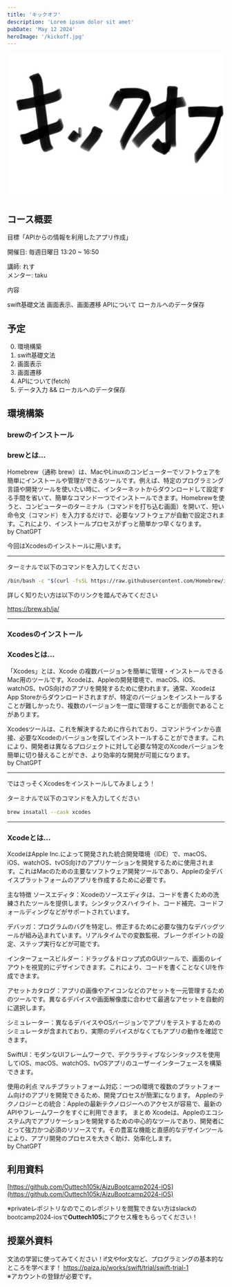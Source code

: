 ```yaml
---
title: 'キックオフ'
description: 'Lorem ipsum dolor sit amet'
pubDate: 'May 12 2024'
heroImage: '/kickoff.jpg'
---
```


![](../../../assets/kickoff.jpg)

## コース概要

目標「APIからの情報を利用したアプリ作成」

開催日: 毎週日曜日 13:20 ~ 16:50

講師: れす  
メンター: taku

内容

swift基礎文法
画面表示、画面遷移
APIについて
ローカルへのデータ保存

## 予定

0. 環境構築
1. swift基礎文法
2. 画面表示
3. 画面遷移
4. APIについて(fetch)
5. データ入力 && ローカルへのデータ保存

## 環境構築

### brewのインストール
  
### brewとは...

Homebrew（通称 brew）は、MacやLinuxのコンピューターでソフトウェアを簡単にインストールや管理ができるツールです。例えば、特定のプログラミング言語や開発ツールを使いたい時に、インターネットからダウンロードして設定する手間を省いて、簡単なコマンド一つでインストールできます。Homebrewを使うと、コンピューターのターミナル（コマンドを打ち込む画面）を開いて、短い命令文（コマンド）を入力するだけで、必要なソフトウェアが自動で設定されます。これにより、インストールプロセスがずっと簡単かつ早くなります。  
by ChatGPT  
  
今回はXcodesのインストールに用います。

---

ターミナルで以下のコマンドを入力してください

```bash
/bin/bash -c "$(curl -fsSL https://raw.githubusercontent.com/Homebrew/install/HEAD/install.sh)"
```

詳しく知りたい方は以下のリンクを踏んでみてください

https://brew.sh/ja/

---

### Xcodesのインストール

### Xcodesとは...

「Xcodes」とは、Xcode の複数バージョンを簡単に管理・インストールできるMac用のツールです。Xcodeは、Appleの開発環境で、macOS、iOS、watchOS、tvOS向けのアプリを開発するために使われます。通常、XcodeはApp Storeからダウンロードされますが、特定のバージョンをインストールすることが難しかったり、複数のバージョンを一度に管理することが面倒であることがあります。

Xcodesツールは、これを解決するために作られており、コマンドラインから直接、必要なXcodeのバージョンを探してインストールすることができます。これにより、開発者は異なるプロジェクトに対して必要な特定のXcodeバージョンを簡単に切り替えることができ、より効率的な開発が可能になります。  
by ChatGPT  

---

ではさっそくXcodesをインストールしてみましょう！

ターミナルで以下のコマンドを入力してください

```bash
brew insatall --cask xcodes
```

---

### Xcodeとは...

XcodeはApple Inc.によって開発された統合開発環境（IDE）で、macOS、iOS、watchOS、tvOS向けのアプリケーションを開発するために使用されます。これはMacのための主要なソフトウェア開発ツールであり、Appleの全デバイスプラットフォームのアプリを作成するために必要です。

主な特徴
ソースエディタ：Xcodeのソースエディタは、コードを書くための洗練されたツールを提供します。シンタックスハイライト、コード補完、コードフォールディングなどがサポートされています。

デバッガ：プログラムのバグを特定し、修正するために必要な強力なデバッグツールが組み込まれています。リアルタイムでの変数監視、ブレークポイントの設定、ステップ実行などが可能です。

インターフェースビルダー：ドラッグ＆ドロップ式のGUIツールで、画面のレイアウトを視覚的にデザインできます。これにより、コードを書くことなくUIを作成できます。

アセットカタログ：アプリの画像やアイコンなどのアセットを一元管理するためのツールです。異なるデバイスや画面解像度に合わせて最適なアセットを自動的に選択します。

シミュレーター：異なるデバイスやOSバージョンでアプリをテストするためのシミュレータが含まれており、実際のデバイスがなくてもアプリの動作を確認できます。

SwiftUI：モダンなUIフレームワークで、デクララティブなシンタックスを使用してiOS、macOS、watchOS、tvOSアプリのユーザーインターフェースを構築できます。

使用の利点
マルチプラットフォーム対応：一つの環境で複数のプラットフォーム向けのアプリを開発できるため、開発プロセスが簡潔になります。
Appleのテクノロジーとの統合：Appleの最新テクノロジーへのアクセスが容易で、最新のAPIやフレームワークをすぐに利用できます。
まとめ
Xcodeは、Appleのエコシステム内でアプリケーションを開発するための中心的なツールであり、開発者にとって強力かつ必須のリソースです。その豊富な機能と直感的なデザインツールにより、アプリ開発のプロセスを大きく助け、効率化します。  
by ChatGPT  

## 利用資料

[https://github.com/Outtech105k/AizuBootcamp2024-iOS](https://github.com/Outtech105k/AizuBootcamp2024-iOS)

※privateレポジトリなのでこのレポジトリを閲覧できない方はslackのbootcamp2024-iosで**Outtech105**にアクセス権をもらってください！

## 授業外資料

文法の学習に使ってみてください！if文やfor文など、プログラミングの基本的なところを学べます！
https://paiza.jp/works/swift/trial/swift-trial-1  
※アカウントの登録が必要です。
